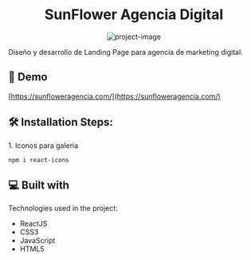 <h1 align="center" id="title">SunFlower Agencia Digital</h1>

<p align="center"><img src="https://socialify.git.ci/ArielMarno/SF2/image?font=KoHo&amp;language=1&amp;name=1&amp;owner=1&amp;pattern=Circuit%20Board&amp;theme=Dark" alt="project-image"></p>

<p id="description">Diseño y desarrollo de Landing Page para agencia de marketing digital.</p>

<h2>🚀 Demo</h2>

[https://sunfloweragencia.com/](https://sunfloweragencia.com/)

<h2>🛠️ Installation Steps:</h2>

<p>1. Iconos para galeria</p>

```
npm i react-icons
```

  
  
<h2>💻 Built with</h2>

Technologies used in the project:

*   ReactJS
*   CSS3
*   JavaScript
*   HTML5
